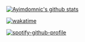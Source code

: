 [![Ayimdomnic's github stats](https://github-readme-stats.vercel.app/api?username=ayimdomnic&count_private=true&show_icons=true&theme=radical)](https://github.com/ayimdomnic/) 

[![wakatime](https://wakatime.com/badge/user/36011535-cd90-4c56-a774-c7beb41a49c1.svg)](https://wakatime.com/@36011535-cd90-4c56-a774-c7beb41a49c1)

[![spotify-github-profile](https://spotify-github-profile.vercel.app/api/view?uid=31u2pelwxtemynis7aq7hsjphwui&cover_image=true&theme=default)](https://github.com/kittinan/spotify-github-profile)



